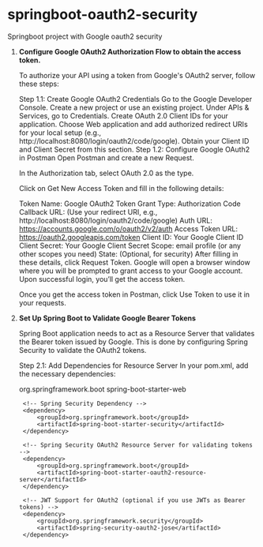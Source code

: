 # springboot-oauth2-security

Springboot project with Google oauth2 security

1. **Configure Google OAuth2 Authorization Flow to obtain the access token.**

   To authorize your API using a token from Google's OAuth2 server, follow these steps:

    Step 1.1: Create Google OAuth2 Credentials
    Go to the Google Developer Console.
    Create a new project or use an existing project.
    Under APIs & Services, go to Credentials.
    Create OAuth 2.0 Client IDs for your application. Choose Web application and add authorized redirect URIs for your local setup (e.g., http://localhost:8080/login/oauth2/code/google).
    Obtain your Client ID and Client Secret from this section.
    Step 1.2: Configure Google OAuth2 in Postman
    Open Postman and create a new Request.
    
    In the Authorization tab, select OAuth 2.0 as the type.
    
    Click on Get New Access Token and fill in the following details:
    
    Token Name: Google OAuth2 Token
    Grant Type: Authorization Code
    Callback URL: (Use your redirect URI, e.g., http://localhost:8080/login/oauth2/code/google)
    Auth URL: https://accounts.google.com/o/oauth2/v2/auth
    Access Token URL: https://oauth2.googleapis.com/token
    Client ID: Your Google Client ID
    Client Secret: Your Google Client Secret
    Scope: email profile (or any other scopes you need)
    State: (Optional, for security)
    After filling in these details, click Request Token. Google will open a browser window where you will be prompted to grant access to your Google account. Upon successful login, you’ll get the access token.
    
    Once you get the access token in Postman, click Use Token to use it in your requests.


2. **Set Up Spring Boot to Validate Google Bearer Tokens**

   Spring Boot application needs to act as a Resource Server that validates the Bearer token issued by Google. This is done by configuring Spring Security to validate the OAuth2 tokens.

    Step 2.1: Add Dependencies for Resource Server
    In your pom.xml, add the necessary dependencies:
    

    <dependencies>
        <!-- Spring Boot Web Dependency -->
        <dependency>
            <groupId>org.springframework.boot</groupId>
            <artifactId>spring-boot-starter-web</artifactId>
        </dependency>
    
        <!-- Spring Security Dependency -->
        <dependency>
            <groupId>org.springframework.boot</groupId>
            <artifactId>spring-boot-starter-security</artifactId>
        </dependency>
    
        <!-- Spring Security OAuth2 Resource Server for validating tokens -->
        <dependency>
            <groupId>org.springframework.boot</groupId>
            <artifactId>spring-boot-starter-oauth2-resource-server</artifactId>
        </dependency>
    
        <!-- JWT Support for OAuth2 (optional if you use JWTs as Bearer tokens) -->
        <dependency>
            <groupId>org.springframework.security</groupId>
            <artifactId>spring-security-oauth2-jose</artifactId>
        </dependency>
    </dependencies>
    
